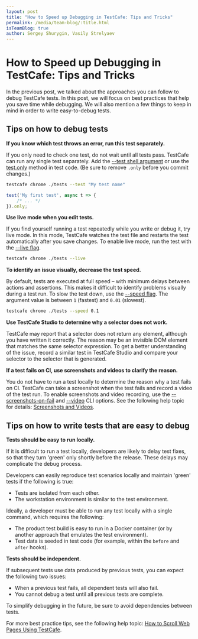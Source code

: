 ```yaml
---
layout: post
title: "How to Speed up Debugging in TestCafe: Tips and Tricks"
permalink: /media/team-blog/:title.html
isTeamBlog: true
author: Sergey Shurygin, Vasily Strelyaev
---
```

# How to Speed up Debugging in TestCafe: Tips and Tricks

In the previous post, we talked about the approaches you can follow to debug TestCafe tests. In this post, we will focus on best practices that help you save time while debugging.  We will also mention a few things to keep in mind in order to write easy-to-debug tests.

## Tips on how to debug tests

**If you know which test throws an error, run this test separately.**

If you only need to check one test, do not wait until all tests pass. TestCafe can run any single test separately. Add the [--test shell argument](../../documentation/reference/command-line-interface.md#-t-name---test-name) or use the [test.only](../../documentation/reference/test-api/test/only.md) method in test code. (Be sure to remove `.only` before you commit changes.)

```sh
testcafe chrome ./tests --test "My test name"
```

```js
test('My first test', async t => {
    /* ... */
}).only;
```

**Use live mode when you edit tests.**

If you find yourself running a test repeatedly while you write or debug it, try live mode. In this mode, TestCafe watches the test file and restarts the test automatically after you save changes. To enable live mode, run the test with the [--live flag](../../documentation/reference/command-line-interface.md#-l---live).

```sh
testcafe chrome ./tests --live
```

**To identify an issue visually, decrease the test speed.**

By default, tests are executed at full speed – with minimum delays between actions and assertions. This makes it difficult to identify problems visually during a test run. To slow the test down, use the [--speed flag](../../documentation/reference/command-line-interface.md#--speed-factor). The argument value is between `1` (fastest) and `0.01` (slowest).

```sh
testcafe chrome ./tests --speed 0.1
```

**Use TestCafe Studio to determine why a selector does not work.**

TestCafe may report that a selector does not return any element, although you have written it correctly. The reason may be an invisible DOM element that matches the same selector expression. To get a better understanding of the issue, record a similar test in TestCafe Studio and compare your selector to the selector that is generated.

**If a test fails on CI, use screenshots and videos to clarify the reason.**

You do not have to run a test locally to determine the reason why a test fails on CI. TestCafe can take a screenshot when the test fails and record a video of the test run. To enable screenshots and video recording, use the [--screenshots-on-fail](../../documentation/reference/command-line-interface.md#-s---screenshots-on-fails) and [--video](../../documentation/reference/command-line-interface.md#--video-basepath) CLI options. See the following help topic for details: [Screenshots and Videos](../../documentation/guides/advanced-guides/screenshots-and-videos.md).

## Tips on how to write tests that are easy to debug

**Tests should be easy to run locally.**

If it is difficult to run a test locally, developers are likely to delay test fixes, so that they turn 'green' only shortly before the release. These delays may complicate the debug process.

Developers can easily reproduce test scenarios locally and maintain 'green' tests if the following is true:

* Tests are isolated from each other.
* The workstation environment is similar to the test environment.

Ideally, a developer must be able to run any test locally with a single command, which requires the following:

* The product test build is easy to run in a Docker container (or by another approach that emulates the test environment).
* Test data is seeded in test code (for example, within the `before` and `after` hooks).

**Tests should be independent.**

If subsequent tests use data produced by previous tests, you can expect the following two issues:

* When a previous test fails, all dependent tests will also fail.
* You cannot debug a test until all previous tests are complete.

To simplify debugging in the future, be sure to avoid dependencies between tests.

For more best practice tips, see the following help topic: [How to Scroll Web Pages Using TestCafe](https://devexpress.github.io/testcafe/media/team-blog/how-to-scroll-web-pages-using-testcafe.html).

